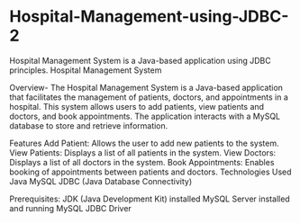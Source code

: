 # Hospital-Management-using-JDBC-2
Hospital Management System is a Java-based application using JDBC principles.
Hospital Management System

Overview-
The Hospital Management System is a Java-based application that facilitates the management of patients, doctors, and appointments in a hospital. This system allows users to add patients, view patients and doctors, and book appointments. The application interacts with a MySQL database to store and retrieve information.

Features
Add Patient: Allows the user to add new patients to the system.
View Patients: Displays a list of all patients in the system.
View Doctors: Displays a list of all doctors in the system.
Book Appointments: Enables booking of appointments between patients and doctors.
Technologies Used
Java
MySQL
JDBC (Java Database Connectivity)

Prerequisites:
JDK (Java Development Kit) installed
MySQL Server installed and running
MySQL JDBC Driver
